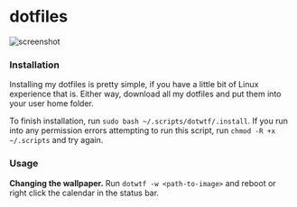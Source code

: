 # dotfiles
![screenshot](https://i.imgur.com/16vyh7p.png)

### Installation
Installing my dotfiles is pretty simple, if you have a little bit of Linux experience that is. Either way, download all my dotfiles and put them into your user home folder.

To finish installation, run `sudo bash ~/.scripts/dotwtf/.install`. If you run into any permission errors attempting to run this script, run `chmod -R +x ~/.scripts` and try again.

### Usage
**Changing the wallpaper.** Run `dotwtf -w <path-to-image>` and reboot or right click the calendar in the status bar.